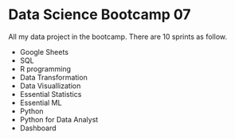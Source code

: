 # Data Science Bootcamp 07

All my data project in the bootcamp. There are 10 sprints as follow.

- Google Sheets
- SQL
- R programming
- Data Transformation
- Data Visuallization
- Essential Statistics
- Essential ML
- Python
- Python for Data Analyst
- Dashboard
